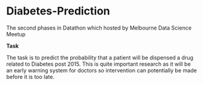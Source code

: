 # Diabetes-Prediction

The second phases in Datathon which hosted by Melbourne Data Science Meetup 


**Task**

The task is to predict the probability that a patient will be dispensed a drug related to Diabetes post 2015. This is quite important research as it will be an early warning system for doctors so intervention can potentially be made before it is too late.



